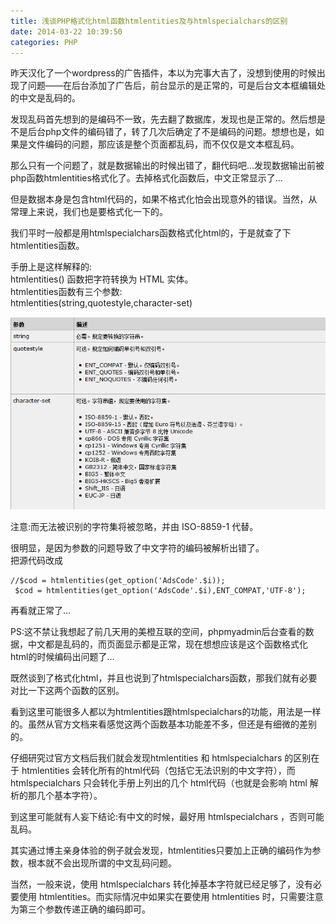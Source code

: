 ```yaml
---
title: 浅谈PHP格式化html函数htmlentities及与htmlspecialchars的区别
date: 2014-03-22 10:39:50
categories: PHP
---
```


昨天汉化了一个wordpress的广告插件，本以为完事大吉了，没想到使用的时候出现了问题——在后台添加了广告后，前台显示的是正常的，可是后台文本框编辑处的中文是乱码的。

发现乱码首先想到的是编码不一致，先去翻了数据库，发现也是正常的。然后想是不是后台php文件的编码错了，转了几次后确定了不是编码的问题。想想也是，如果是文件编码的问题，那应该是整个页面都乱码，而不仅仅是文本框乱码。

那么只有一个问题了，就是数据输出的时候出错了，翻代码吧…发现数据输出前被php函数htmlentities格式化了。去掉格式化函数后，中文正常显示了…

但是数据本身是包含html代码的，如果不格式化怕会出现意外的错误。当然，从常理上来说，我们也是要格式化一下的。

我们平时一般都是用htmlspecialchars函数格式化html的，于是就查了下htmlentities函数。

手册上是这样解释的:  
htmlentities() 函数把字符转换为 HTML 实体。  
htmlentities函数有三个参数:  
htmlentities(string,quotestyle,character-set)

[![htmlentities](/images/2014/03/htmlentities.jpg "htmlentities")](/images/2014/03/htmlentities.jpg)

注意:而无法被识别的字符集将被忽略，并由 ISO-8859-1 代替。

很明显，是因为参数的问题导致了中文字符的编码被解析出错了。  
把源代码改成

```
//$cod = htmlentities(get_option('AdsCode'.$i));
 $cod = htmlentities(get_option('AdsCode'.$i),ENT_COMPAT,'UTF-8');
```

再看就正常了…

PS:这不禁让我想起了前几天用的美橙互联的空间，phpmyadmin后台查看的数据，中文都是乱码的，而页面显示都是正常，现在想想应该是这个函数格式化html的时候编码出问题了…

既然谈到了格式化html，并且也说到了htmlspecialchars函数，那我们就有必要对比一下这两个函数的区别。

看到这里可能很多人都以为htmlentities跟htmlspecialchars的功能，用法是一样的。虽然从官方文档来看感觉这两个函数基本功能差不多，但还是有细微的差别的。

仔细研究过官方文档后我们就会发现htmlentities 和 htmlspecialchars 的区别在于 htmlentities 会转化所有的html代码（包括它无法识别的中文字符），而htmlspecialchars 只会转化手册上列出的几个 html代码（也就是会影响 html 解析的那几个基本字符）。

到这里可能就有人妄下结论:有中文的时候，最好用 htmlspecialchars ，否则可能乱码。

其实通过博主亲身体验的例子就会发现，htmlentities只要加上正确的编码作为参数，根本就不会出现所谓的中文乱码问题。

当然，一般来说，使用 htmlspecialchars 转化掉基本字符就已经足够了，没有必要使用 htmlentities。而实际情况中如果实在要使用 htmlentities 时，只需要注意为第三个参数传递正确的编码即可。

